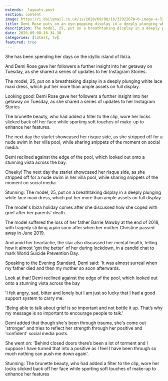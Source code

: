 ```yaml
---
extends: _layouts.post
section: content
image: https://i.dailymail.co.uk/1s/2020/09/08/16/32922670-0-image-a-33_1599577645876.jpg 
title: Demi Rose puts on an eye-popping display in a deeply plunging white lace dress 
description: The model, 25, put on a breathtaking display in a deeply plunging white lac maxi dress, which put her more than ample assets on full display. 
date: 2020-09-08-16-34-38 
categories: [latest, tv] 
featured: true 
--- 
```

She has been spending her days on the idyllic island of Ibiza.

And Demi Rose gave her followers a further insight into her getaway on Tuesday, as she shared a series of updates to her Instagram Stories.

The model, 25, put on a breathtaking display in a deeply plunging white lace maxi dress, which put her more than ample assets on full display.

Looking good: Demi Rose gave her followers a further insight into her getaway on Tuesday, as she shared a series of updates to her Instagram Stories

The brunette beauty, who had added a filter to the clip, wore her locks slicked back off her face while sporting soft touches of make-up to enhance her features.

The next day the starlet showcased her risque side, as she stripped off for a nude swim in her villa pool, while sharing snippets of the moment on social media.

Demi reclined against the edge of the pool, which looked out onto a stunning vista across the bay. 

Cheeky! The next day the starlet showcased her risque side, as she stripped off for a nude swim in her villa pool, while sharing snippets of the moment on social media

Stunning: The model, 25, put on a breathtaking display in a deeply plunging white lace maxi dress, which put her more than ample assets on full display

The model's Ibiza holiday comes after she discussed how she coped with grief after her parents' death.

The model suffered the loss of her father Barrie Mawby at the end of 2018, with tragedy striking again soon after when her mother Christine passed away in June 2019.

And amid her heartache, the star also discussed her mental health, telling how it almost 'got the better' of her during lockdown, in a candid chat to mark World Suicide Prevention Day.

Speaking to the Evening Standard, Demi said: 'It was almost surreal when my father died and then my mother so soon afterwards.

Look at that! Demi reclined against the edge of the pool, which looked out onto a stunning vista across the bay

'I felt angry, sad, bitter and lonely but I am just so lucky that I had a good support system to carry me.

'Being able to talk about grief is so important and not bottle it up. That’s why my message is so important to encourage people to talk.'

Demi added that though she's been through trauma, she's come out 'stronger' and tries to reflect her strength through her positive and 'confident' social media posts.

She went on: 'Behind closed doors there’s been a lot of torment and I suppose I have turned that into a positive as I feel I have been through so much nothing can push me down again'.

Stunning: The brunette beauty, who had added a filter to the clip, wore her locks slicked back off her face while sporting soft touches of make-up to enhance her features

